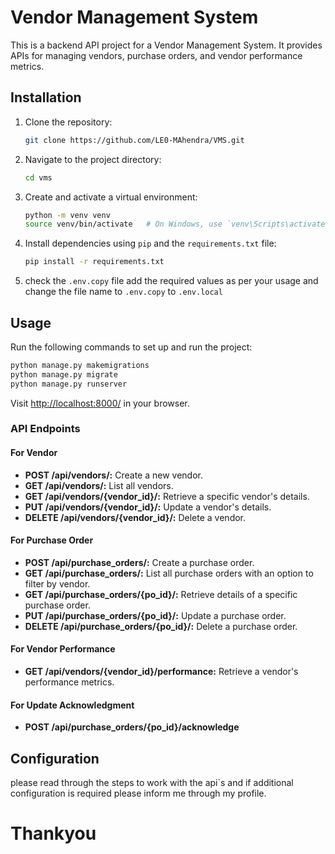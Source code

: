 # Vendor Management System

This is a backend API project for a Vendor Management System. It provides APIs for managing vendors, purchase orders, and vendor performance metrics.

## Installation

1. Clone the repository:

   ```bash
   git clone https://github.com/LE0-MAhendra/VMS.git
   ```

2. Navigate to the project directory:

   ```bash
   cd vms
   ```

3. Create and activate a virtual environment:

   ```bash
   python -m venv venv
   source venv/bin/activate   # On Windows, use `venv\Scripts\activate`
   ```

4. Install dependencies using `pip` and the `requirements.txt` file:

   ```bash
   pip install -r requirements.txt
   ```

5. check the `.env.copy` file add the required values as per your usage and change the file name to `.env.copy` to `.env.local`

## Usage

Run the following commands to set up and run the project:

```bash
python manage.py makemigrations
python manage.py migrate
python manage.py runserver
```

Visit [http://localhost:8000/](http://localhost:8000/) in your browser.

### API Endpoints

#### For Vendor

- **POST /api/vendors/:** Create a new vendor.
- **GET /api/vendors/:** List all vendors.
- **GET /api/vendors/{vendor_id}/:** Retrieve a specific vendor's details.
- **PUT /api/vendors/{vendor_id}/:** Update a vendor's details.
- **DELETE /api/vendors/{vendor_id}/:** Delete a vendor.

#### For Purchase Order

- **POST /api/purchase_orders/:** Create a purchase order.
- **GET /api/purchase_orders/:** List all purchase orders with an option to filter by vendor.
- **GET /api/purchase_orders/{po_id}/:** Retrieve details of a specific purchase order.
- **PUT /api/purchase_orders/{po_id}/:** Update a purchase order.
- **DELETE /api/purchase_orders/{po_id}/:** Delete a purchase order.

#### For Vendor Performance

- **GET /api/vendors/{vendor_id}/performance:** Retrieve a vendor's performance metrics.

#### For Update Acknowledgment

- **POST /api/purchase_orders/{po_id}/acknowledge**

## Configuration

please read through the steps to work with the api`s and if additional configuration is required please inform me through my profile.

# Thankyou
